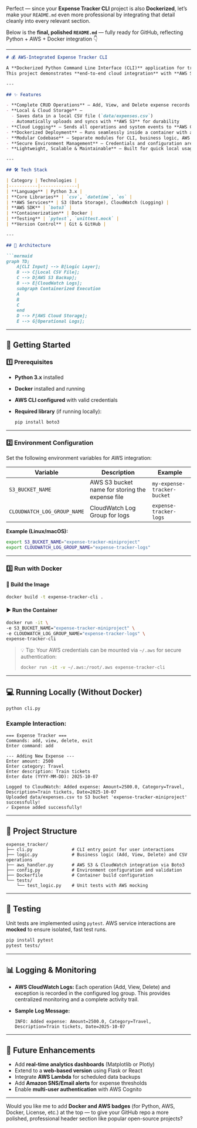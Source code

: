 Perfect — since your **Expense Tracker CLI** project is also **Dockerized**, let’s make your `README.md` even more professional by integrating that detail cleanly into every relevant section.

Below is the **final, polished `README.md`** — fully ready for GitHub, reflecting Python + AWS + Docker integration 👇

---

````markdown
# 💰 AWS-Integrated Expense Tracker CLI

A **Dockerized Python Command Line Interface (CLI)** application for tracking, managing, and persisting expenses.  
This project demonstrates **end-to-end cloud integration** with **AWS S3** for data storage and **AWS CloudWatch** for logging, combined with **Docker** for containerized deployment and environment consistency.  

---

## ✨ Features

- **Complete CRUD Operations** – Add, View, and Delete expense records easily from the CLI.  
- **Local & Cloud Storage** –  
  - Saves data in a local CSV file (`data/expenses.csv`)  
  - Automatically uploads and syncs with **AWS S3** for durability  
- **Cloud Logging** – Sends all operations and system events to **AWS CloudWatch Logs** for real-time observability.  
- **Dockerized Deployment** – Runs seamlessly inside a container with all dependencies preconfigured.  
- **Modular Codebase** – Separate modules for CLI, business logic, AWS integration, and configuration.  
- **Secure Environment Management** – Credentials and configuration are managed through environment variables.  
- **Lightweight, Scalable & Maintainable** – Built for quick local usage and easy cloud adaptation.  

---

## 🛠️ Tech Stack

| Category | Technologies |
|-----------|--------------|
| **Language** | Python 3.x |
| **Core Libraries** | `csv`, `datetime`, `os` |
| **AWS Services** | S3 (Data Storage), CloudWatch (Logging) |
| **AWS SDK** | `boto3` |
| **Containerization** | Docker |
| **Testing** | `pytest`, `unittest.mock` |
| **Version Control** | Git & GitHub |

---

## 🧱 Architecture

```mermaid
graph TD;
    A[CLI Input] --> B[Logic Layer];
    B --> C[Local CSV File];
    C --> D[AWS S3 Backup];
    B --> E[CloudWatch Logs];
    subgraph Containerized Execution
    A
    B
    C
    end
    D --> F[AWS Cloud Storage];
    E --> G[Operational Logs];
````

---

## 🚀 Getting Started

### 1️⃣ Prerequisites

* **Python 3.x** installed
* **Docker** installed and running
* **AWS CLI configured** with valid credentials
* **Required library** (if running locally):

  ```bash
  pip install boto3
  ```

---

### 2️⃣ Environment Configuration

Set the following environment variables for AWS integration:

| Variable                    | Description                                     | Example                     |
| --------------------------- | ----------------------------------------------- | --------------------------- |
| `S3_BUCKET_NAME`            | AWS S3 bucket name for storing the expense file | `my-expense-tracker-bucket` |
| `CLOUDWATCH_LOG_GROUP_NAME` | CloudWatch Log Group for logs                   | `expense-tracker-logs`      |

**Example (Linux/macOS):**

```bash
export S3_BUCKET_NAME="expense-tracker-miniproject"
export CLOUDWATCH_LOG_GROUP_NAME="expense-tracker-logs"
```

---

### 3️⃣ Run with Docker

#### 🐳 Build the Image

```bash
docker build -t expense-tracker-cli .
```

#### ▶️ Run the Container

```bash
docker run -it \
-e S3_BUCKET_NAME="expense-tracker-miniproject" \
-e CLOUDWATCH_LOG_GROUP_NAME="expense-tracker-logs" \
expense-tracker-cli
```

> 💡 Tip: Your AWS credentials can be mounted via `~/.aws` for secure authentication:
>
> ```bash
> docker run -it -v ~/.aws:/root/.aws expense-tracker-cli
> ```

---

## 💻 Running Locally (Without Docker)

```bash
python cli.py
```

### Example Interaction:

```
=== Expense Tracker ===
Commands: add, view, delete, exit
Enter command: add

--- Adding New Expense ---
Enter amount: 2500
Enter category: Travel
Enter description: Train tickets
Enter date (YYYY-MM-DD): 2025-10-07

Logged to CloudWatch: Added expense: Amount=2500.0, Category=Travel, Description=Train tickets, Date=2025-10-07
Uploaded data/expenses.csv to S3 bucket 'expense-tracker-miniproject' successfully!
✓ Expense added successfully!
```

---

## 📂 Project Structure

```
expense_tracker/
├── cli.py               # CLI entry point for user interactions
├── logic.py             # Business logic (Add, View, Delete) and CSV operations
├── aws_handler.py       # AWS S3 & CloudWatch integration via Boto3
├── config.py            # Environment configuration and validation
├── Dockerfile           # Container build configuration
└── tests/
    └── test_logic.py    # Unit tests with AWS mocking
```

---

## 🧪 Testing

Unit tests are implemented using `pytest`.
AWS service interactions are **mocked** to ensure isolated, fast test runs.

```bash
pip install pytest
pytest tests/
```

---

## 📊 Logging & Monitoring

* **AWS CloudWatch Logs:**
  Each operation (Add, View, Delete) and exception is recorded in the configured log group.
  This provides centralized monitoring and a complete activity trail.

* **Sample Log Message:**

  ```
  INFO: Added expense: Amount=2500.0, Category=Travel, Description=Train tickets, Date=2025-10-07
  ```

---

## 🌟 Future Enhancements

* Add **real-time analytics dashboards** (Matplotlib or Plotly)
* Extend to a **web-based version** using Flask or React
* Integrate **AWS Lambda** for scheduled data backups
* Add **Amazon SNS/Email alerts** for expense thresholds
* Enable **multi-user authentication** with AWS Cognito

---
Would you like me to add **Docker and AWS badges** (for Python, AWS, Docker, License, etc.) at the top — to give your GitHub repo a more polished, professional header section like popular open-source projects?
```
